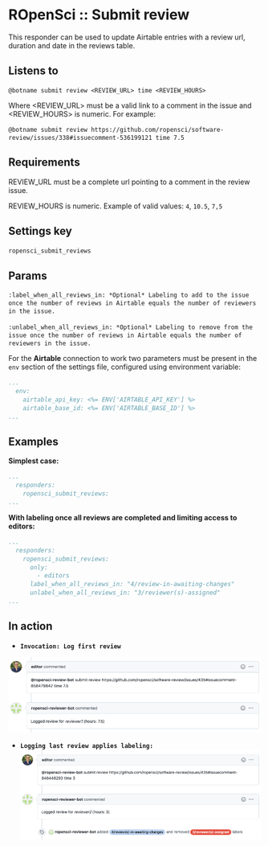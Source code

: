 ROpenSci :: Submit review
=========================

This responder can be used to update Airtable entries with a review url, duration and date in the reviews table.

## Listens to

```
@botname submit review <REVIEW_URL> time <REVIEW_HOURS>
```
Where \<REVIEW_URL\> must be a valid link to a comment in the issue and \<REVIEW_HOURS\> is numeric. For example:
```
@botname submit review https://github.com/ropensci/software-review/issues/338#issuecomment-536199121 time 7.5
```


## Requirements

REVIEW_URL must be a complete url pointing to a comment in the review issue.

REVIEW_HOURS is numeric. Example of valid values: `4`, `10.5`, `7,5`

## Settings key

`ropensci_submit_reviews`

## Params

```eval_rst
:label_when_all_reviews_in: *Optional* Labeling to add to the issue once the number of reviews in Airtable equals the number of reviewers in the issue.

:unlabel_when_all_reviews_in: *Optional* Labeling to remove from the issue once the number of reviews in Airtable equals the number of reviewers in the issue.

```

For the **Airtable** connection to work two parameters must be present in the `env` section of the settings file, configured using environment variable:
```yaml
...
  env:
    airtable_api_key: <%= ENV['AIRTABLE_API_KEY'] %>
    airtable_base_id: <%= ENV['AIRTABLE_BASE_ID'] %>
...
```

## Examples

**Simplest case:**
```yaml
...
  responders:
    ropensci_submit_reviews:
...
```

**With labeling once all reviews are completed and limiting access to editors:**
```yaml
...
  responders:
    ropensci_submit_reviews:
      only:
        - editors
      label_when_all_reviews_in: "4/review-in-awaiting-changes"
      unlabel_when_all_reviews_in: "3/reviewer(s)-assigned"
...
```

## In action

* **`Invocation: Log first review`**


![](../../images/responders/ropensci/ropensci_submit_reviews_1.png "ROpenSci :: Submit review: first review in")

* **`Logging last review applies labeling:`**
![](../../images/responders/ropensci/ropensci_submit_reviews_2.png "ROpenSci :: Submit review: last review and labeling")
